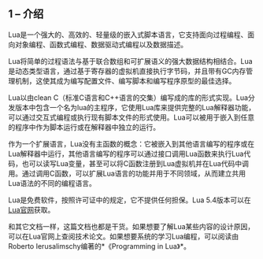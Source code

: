 ## 1 – 介绍
Lua是一个强大的、高效的、轻量级的嵌入式脚本语言，它支持面向过程编程、面向对象编程、函数式编程、数据驱动式编程以及数据描述。

Lua将简单的过程语法与基于联合数组和可扩展语义的强大数据结构相结合。Lua是动态类型语言，通过基于寄存器的虚拟机直接执行字节码，并且带有GC内存管理机制，这使其成为编写配置文件、编写脚本和编写程序原型的最佳选择。

Lua以由clean C（标准C语言和C++语言的交集）编写成的库的形式实现。Lua分发版本中包含一个名为lua的主程序，它使用Lua库来提供完整的Lua解释器功能，可以通过交互式编程或执行现有脚本文件的形式使用。Lua可以被用于嵌入到任意的程序中作为脚本运行或在解释器中独立的运行。

作为一个扩展语言，Lua没有主函数的概念：它被嵌入到其他语言编写的程序或在Lua解释器中运行，其他语言编写的程序可以通过接口调用Lua函数来执行Lua代码，也可以读写Lua变量，甚至可以将C函数注册到Lua虚拟机并在Lua代码中调用。通过调用C函数，可以扩展Lua语言的功能并用于不同领域，从而建立共用Lua语法的不同的编程语言。

Lua是免费软件，按照许可证中的规定，它不提供任何担保。Lua 5.4版本可以在[Lua官网](http://www.lua.org "Lua官网")获取。

和其它文档一样，这篇文档也都是干货。如果想要了解Lua某些内容的设计原因，可以在Lua官网上查阅技术论文。如果想要系统的学习Lua编程，可以阅读由Roberto Ierusalimschy编著的*《Programming in Lua》*。